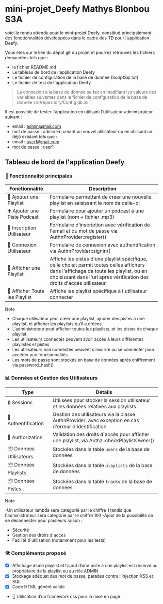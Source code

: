 # mini-projet_Deefy Mathys Blonbou S3A
voici le rendu attendu pour le mini-projet Deefy, constitué principalement des
fonctionnalités développées dans le cadre des TD pour l’application Deefy.

Vous etes sur le lien du dépot git du projet et pourrez retrouvez les fichiers demandées tels que :
- le fichier README.md
- Le tableau de bord de l'application Deefy
- Le fichier de configuration de la base de donnée (ScriptSql.txt)
- Le fichier de test de l'application Deefy 

> La connexion a la base de donnée se fait en modifiant les valeurs des variables suivantes dans le fichier de configuration de la base de donnée src/repository/Config.db.ini.

Il est possible de tester l'application en utilisant l'utilisateur administrateur suivant :
- email : admin@mail.com
- mot de passe : admin
En créant un nouvel utilisateur ou en utilisant un déjà existant tels que :
- email : user1@mail.com
- mot de passe : user1

## Tableau de bord de l'application Deefy

### 🚀 Fonctionnalité principales

|Fonctionnalité|Description|
|---|---|
|📝 Ajouter une Playlist|Formulaire permettant de créer une nouvelle playlist en saisissant le nom de celle-ci|
|➕ Ajouter une Piste Podcast|Formulaire pour ajouter un podcast à une playlist (nom + fichier .mp3)|
|👤 Inscription Utilisateur|Formulaire d'inscription avec vérification de l'email et du mot de passe via AuthnProvider::register()|
|🔑 Connexion Utilisateur|Formulaire de connexion avec authentification via AuthnProvider::signin()|
|📜 Afficher une Playlist|Affiche les pistes d'une playlist spécifique, celle choisit parmit toutes celles affichers dans l'affichage de toute les playlist, ou en choisissant dans l'url après vérification des droits d'accès utilisateur|
|📜 Afficher Toute les Playlist|Affiche les playlist spécifique à l'utilisateur connecter|

> [!NOTE]
>- Chaque utilisateur peut créer une playlist, ajouter des pistes à une playlist, et afficher les playlists qu'il a créées.
>- L'administrateur peut afficher toutes les playlists, et les pistes de chaque playlist.
>- Les utilisateurs connectés peuvent avoir accès à leurs différentes playlistes et pistes 
>- Les utilisateurs non connectés peuvent s'inscrire ou se connecter pour accéder aux fonctionnalités.
>- Les mots de passe sont stockés en base de données après chiffrement via password_hash()



### 📊 Données et Gestion des Utilisateurs

|Type | Détails|
|---|---|
|🔒 Sessions | Utilisées pour stocker la session utilisateur et les données relatives aux playlists|
| 📧 Authentification|Gestion des utilisateurs via la classe AuthnProvider, avec exception en cas d'erreur d'identification|
|👥 Authorization|Validation des droits d'accès pour afficher une playlist, via Authz::checkPlaylistOwner()|
|📦 Données Utilisateurs|Stockées dans la table `users` de la base de données|
|📦 Données Playlists|Stockées dans la table `playlists` de la base de données|
|📦 Données Pistes|Stockées dans la table `tracks` de la base de données|

> [!NOTE]
>-Un utilisateur lambda sera catégorié par le chiffre 1 tandis que l'administrateur sera catégorié par le chiffre 100
>-Ajout de la possibilité de se déconnecter pour plusieurs raison : 
- Sécurité
- Gestion des droits d'accès
- Facilité d'utilisation (notamment pour les tests)

### 🛠️ Compléments proposé 

- [x] Affichage d’une playlist et l’ajout d’une piste à une playlist est réservé au propriétaire de la
playlist ou au rôle ADMIN
- [x] Stockage adéquat des mot de passe, parades contre l’injection XSS et SQL
- [x] Code HTML généré valide
- [] Utilisation d’un framework css pour la mise en page
